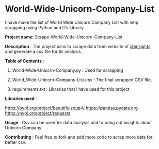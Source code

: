 # World-Wide-Unicorn-Company-List
I have make the list of World Wide Unicorn Company List with help scrapping using Python and It's Library.

**Project name:**  Scrape-World-Wide-Unicorn-Company-List


**Description** : The project aims to scrape data from website of [cbinsights](https://www.cbinsights.com/research-unicorn-companies) and generate a csv file for its analysis.

**Table of Contents** :

1. World-Wide-Unicorn-Company.py : Used for scrapping

2. World_Wide-Unicorn-Company-List.csv : The final scrapped CSV file.

3. requirements.txt : Libraries that I have used for this project

**Libraries used** :

https://pypi.org/project/beautifulsoup4/
https://pandas.pydata.org
https://pypi.org/project/requests

**Usage** : Csv can be used for data analysis and to bring out insights about Unicorn Company.

**Contributing** : Feel free to fork and add more code to scrap more data for better csv.


